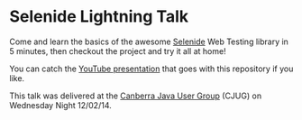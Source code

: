 # Selenide Lightning Talk

Come and learn the basics of the awesome [Selenide](http://selenide.org/) Web Testing library in 5 minutes, then checkout the project and try it all at home!

You can catch the [YouTube presentation](http://www.youtube.com/watch?v=6LW4h5y6Iw4) that goes with this repository if you like.

This talk was delivered at the [Canberra Java User Group](http://www.cjugaustralia.org/) (CJUG) on Wednesday Night 12/02/14.



